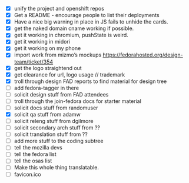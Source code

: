 - [X] unify the project and openshift repos
- [X] Get a README - encourage people to list their deployments
- [X] Have a nice big warning in place in JS fails to unhide the cards.
- [X] get the naked domain cname working if possible.
- [X] get it working in chromium, pushState is weird.
- [X] get it working in midori
- [X] get it working on my phone
- [X] import work from mizmo’s mockups https://fedorahosted.org/design-team/ticket/354
- [X] get the logo straightend out
- [X] get clearance for url, logo usage // trademark
- [X] troll through design FAD reports to find material for design tree
- [ ] add fedora-tagger in there
- [ ] solicit design stuff from FAD attendees
- [ ] troll through the join-fedora docs for starter material
- [ ] solicit docs stuff from randomuser
- [X] solicit qa stuff from adamw
- [ ] solicit releng stuff from dgilmore
- [ ] solicit secondary arch stuff from ??
- [ ] solicit translation stuff from ??
- [ ] add more stuff to the coding subtree
- [ ] tell the mozilla devs
- [ ] tell the fedora list
- [ ] tell the osas list
- [ ] Make this whole thing translatable.
- [ ] favicon.ico
